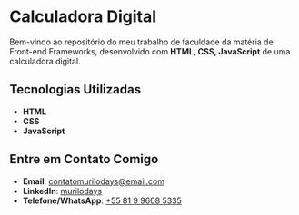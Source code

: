 # Calculadora Digital  

Bem-vindo ao repositório do meu trabalho de faculdade da matéria de Front-end Frameworks, desenvolvido com **HTML, CSS, JavaScript** de uma calculadora digital.  

## Tecnologias Utilizadas  

- **HTML**  
- **CSS**  
- **JavaScript**

## Entre em Contato Comigo

- **Email**: contatomurilodays@email.com  
- **LinkedIn**: <a href="https://www.linkedin.com/in/murilodays/"> murilodays </a>
- **Telefone/WhatsApp**: <a href="https://wa.me/message/ONXRU2RSDSNEE1"> +55 81 9 9608 5335 </a>
